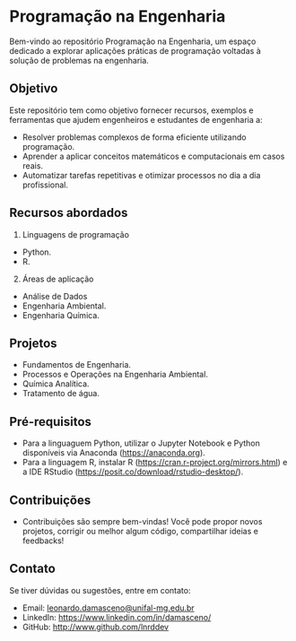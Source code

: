 # Programação na Engenharia

Bem-vindo ao repositório Programação na Engenharia, um espaço dedicado a explorar aplicações práticas de programação voltadas à solução de problemas na engenharia.

## Objetivo

Este repositório tem como objetivo fornecer recursos, exemplos e ferramentas que ajudem engenheiros e estudantes de engenharia a:

- Resolver problemas complexos de forma eficiente utilizando programação.
- Aprender a aplicar conceitos matemáticos e computacionais em casos reais.
- Automatizar tarefas repetitivas e otimizar processos no dia a dia profissional.


## Recursos abordados

1. Linguagens de programação
* Python.
* R.

2. Áreas de aplicação
* Análise de Dados
* Engenharia Ambiental.
* Engenharia Química.

## Projetos
* Fundamentos de Engenharia.
* Processos e Operações na Engenharia Ambiental.
* Química Analítica.
* Tratamento de água.

## Pré-requisitos
* Para a linguaguem Python, utilizar o Jupyter Notebook e Python disponíveis via Anaconda (https://anaconda.org).
* Para a linguagem R, instalar R (https://cran.r-project.org/mirrors.html) e a IDE RStudio (https://posit.co/download/rstudio-desktop/).

## Contribuições
* Contribuições são sempre bem-vindas! Você pode propor novos projetos, corrigir ou melhor algum código, compartilhar ideias e feedbacks!

## Contato

Se tiver dúvidas ou sugestões, entre em contato:
* Email: leonardo.damasceno@unifal-mg.edu.br
* LinkedIn: https://www.linkedin.com/in/damasceno/
* GitHub: http://www.github.com/lnrddev
